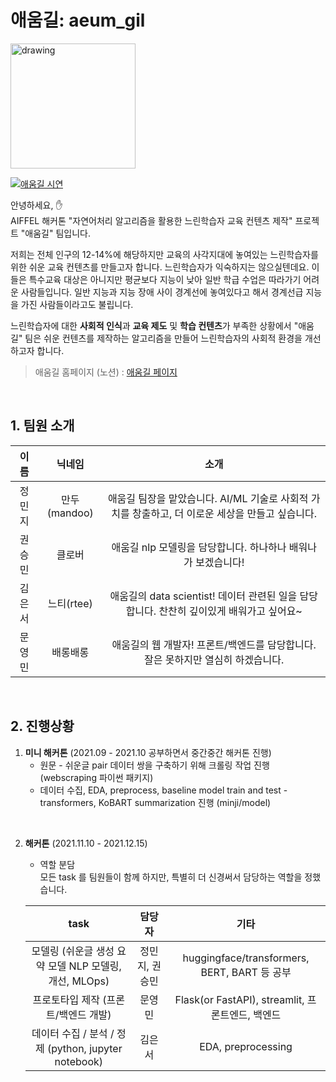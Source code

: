 # 애움길: aeum_gil
<img src="image/002.png" alt="drawing" width="200"/>

[![애움길 시연](http://img.youtube.com/vi/O86wKrHdvRY/0.jpg)](https://youtu.be/O86wKrHdvRY)

안녕하세요, :raised_hand:  
AIFFEL 해커톤 "자연어처리 알고리즘을 활용한 느린학습자 교육 컨텐츠 제작" 프로젝트 "애움길" 팀입니다.

저희는 전체 인구의 12-14%에 해당하지만 교육의 사각지대에 놓여있는 느린학습자를 위한 쉬운 교육 컨텐츠를 만들고자 합니다. 느린학습자가 익숙하지는 않으실텐데요. 이들은 특수교육 대상은 아니지만 평균보다 지능이 낮아 일반 학급 수업은 따라가기 어려운 사람들입니다. 일반 지능과 지능 장애 사이 경계선에 놓여있다고 해서 경계선급 지능을 가진 사람들이라고도 불립니다.

느린학습자에 대한 **사회적 인식**과 **교육 제도** 및 **학습 컨텐츠**가 부족한 상황에서 "애움길" 팀은 쉬운 컨텐츠를 제작하는 알고리즘을 만들어 느린학습자의 사회적 환경을 개선하고자 합니다.

> 애움길 홈페이지 (노션) : [애움길 페이지](https://absorbing-bagel-96e.notion.site/41b53ec4d26a42a0ad786504f23cb107)

<br/>

## 1. 팀원 소개

| 이름 | 닉네임 | 소개 |
| :---: | :---: | :---: |
| 정민지 | 만두(mandoo) | 애움길 팀장을 맡았습니다. AI/ML 기술로 사회적 가치를 창출하고, 더 이로운 세상을 만들고 싶습니다. |
| 권승민 |클로버| 애움길 nlp 모델링을 담당합니다. 하나하나 배워나가 보겠습니다! |
| 김은서 |느티(rtee)| 애움길의 data scientist! 데이터 관련된 일을 담당합니다. 찬찬히 깊이있게 배워가고 싶어요~|
| 문영민 | 배롱배롱  | 애움길의 웹 개발자! 프론트/백엔드를 담당합니다. 잘은 못하지만 열심히 하겠습니다. |

<br/>

## 2. 진행상황
1) **미니 해커톤** (2021.09 - 2021.10 공부하면서 중간중간 해커톤 진행)
    - 원문 - 쉬운글 pair 데이터 쌍을 구축하기 위해 크롤링 작업 진행 (webscraping 파이썬 패키지)
    - 데이터 수집, EDA, preprocess, baseline model train and test - transformers, KoBART summarization 진행 (minji/model)  

<br/>

2) **해커톤** (2021.11.10 - 2021.12.15) 
    - 역할 분담  
    모든 task 를 팀원들이 함께 하지만, 특별히 더 신경써서 담당하는 역할을 정했습니다.  

    | task | 담당자 | 기타 |
    | :---: | :---: | :---: |
    | 모델링 (쉬운글 생성 요약 모델 NLP 모델링, 개선, MLOps) | 정민지, 권승민 | huggingface/transformers, BERT, BART 등 공부 |
    | 프로토타입 제작 (프론트/백엔드 개발) | 문영민 | Flask(or FastAPI), streamlit, 프론트엔드, 백엔드 |
    | 데이터 수집 / 분석 / 정제 (python, jupyter notebook) | 김은서 | EDA, preprocessing |
